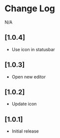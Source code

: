 # Change Log

N/A

## [1.0.4]

- Use icon in statusbar

## [1.0.3]

- Open new editor

## [1.0.2]

- Update icon

## [1.0.1]
- Initial release